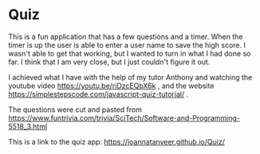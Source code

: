 # Quiz

This is a fun application that has a few questions and a timer. When the timer is up the user is able to enter a user name to save the high score. I wasn't able to get that working, but I wanted to turn in what I had done so far. I think that I am very close, but I just couldn't figure it out. 

I achieved what I have with the help of my tutor Anthony and watching the youtube video https://youtu.be/riDzcEQbX6k  , and the website  https://simplestepscode.com/javascript-quiz-tutorial/   .

The questions were cut and pasted from https://www.funtrivia.com/trivia/SciTech/Software-and-Programming-5518_3.html

This is a link to the quiz app:
https://joannatanveer.github.io/Quiz/




